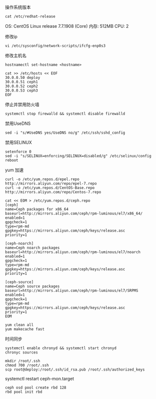 操作系统版本
```
cat /etc/redhat-release
```
OS: CentOS Linux release 7.7.1908 (Core)
内存: 512MB
CPU: 2

修改ip
```
vi /etc/sysconfig/network-scripts/ifcfg-enp0s3
```

修改主机名
```
hostnamectl set-hostname <hostname>
```
```
cat >> /etc/hosts << EOF
30.0.0.50 deploy
30.0.0.51 ceph1
30.0.0.52 ceph2
30.0.0.53 ceph3
EOF

```
停止并禁用防火墙
```
systemctl stop firewalld && systemctl disable firewalld

```
禁用UseDNS
```
sed -i "s/#UseDNS yes/UseDNS no/g" /etc/ssh/sshd_config

```
禁用SELINUX
```
setenforce 0
sed -i "s/SELINUX=enforcing/SELINUX=disabled/g" /etc/selinux/config
reboot

```

yum 加速
```
curl -o /etc/yum.repos.d/epel.repo http://mirrors.aliyun.com/repo/epel-7.repo
curl -o /etc/yum.repos.d/CentOS-Base.repo http://mirrors.aliyun.com/repo/Centos-7.repo

```


```
cat << EOM > /etc/yum.repos.d/ceph.repo
[ceph]
name=Ceph packages for x86_64
baseurl=http://mirrors.aliyun.com/ceph/rpm-luminous/el7/x86_64/
enabled=1
gpgcheck=1
type=rpm-md
gpgkey=https://mirrors.aliyun.com/ceph/keys/release.asc
priority=1

[ceph-noarch]
name=Ceph noarch packages
baseurl=http://mirrors.aliyun.com/ceph/rpm-luminous/el7/noarch
enabled=1
gpgcheck=1
type=rpm-md
gpgkey=https://mirrors.aliyun.com/ceph/keys/release.asc
priority=1

[ceph-source]
name=Ceph source packages
baseurl=http://mirrors.aliyun.com/ceph/rpm-luminous/el7/SRPMS
enabled=1
gpgcheck=1
type=rpm-md
gpgkey=https://mirrors.aliyun.com/ceph/keys/release.asc
priority=1
EOM

```

```
yum clean all
yum makecache fast

```


时间同步
```
systemctl enable chronyd && systemctl start chronyd
chronyc sources

```
```
mkdir /root/.ssh
chmod 700 /root/.ssh
scp root@deploy:/root/.ssh/id_rsa.pub /root/.ssh/authorized_keys
```


systemctl restart ceph-mon.target


```
ceph osd pool create rbd 128
rbd pool init rbd
```